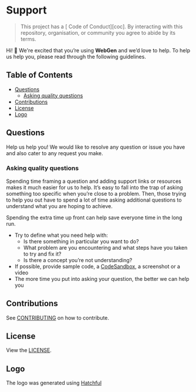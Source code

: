 # Support

> This project has a [ Code of Conduct][coc].
> By interacting with this repository, organisation, or community you agree to
> abide by its terms.

Hi!  👋
We're excited that you’re using **WebGen** and we’d love to help.
To help us help you, please read through the following guidelines.

## Table of Contents

*   [Questions](#questions)
    *   [Asking quality questions](#asking-quality-questions)
*   [Contributions](#contributions)
*   [License](#license)
*   [Logo](#logo)

## Questions

Help us help you! We would like to resolve any question or issue you have and also cater to any request you make.

### Asking quality questions

Spending time framing a question and adding support links or resources makes it
much easier for us to help.
It’s easy to fall into the trap of asking something too specific when you’re
close to a problem.
Then, those trying to help you out have to spend a lot of time asking additional
questions to understand what you are hoping to achieve.

Spending the extra time up front can help save everyone time in the long run.

*   Try to define what you need help with:
    *   Is there something in particular you want to do?
    *   What problem are you encountering and what steps have you taken to try
        and fix it?
    *   Is there a concept you’re not understanding?
*   If possible, provide sample code, a [ CodeSandbox](https://codesandbox), a screenshot or a video
*   The more time you put into asking your question, the better we can help you

## Contributions

See [ CONTRIBUTING](./CONTRIBUTING.md) on how to contribute.

## License

View the [ LICENSE](./LICENSE).

## Logo

The logo was generated using  [ Hatchful](https://hatchful.shopify.com/)